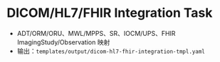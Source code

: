 # DICOM/HL7/FHIR Integration Task

- ADT/ORM/ORU、MWL/MPPS、SR、IOCM/UPS、FHIR ImagingStudy/Observation 映射
- 输出：`templates/output/dicom-hl7-fhir-integration-tmpl.yaml`
